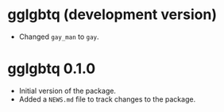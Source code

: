 # gglgbtq (development version)

* Changed `gay_man` to `gay`.

# gglgbtq 0.1.0

* Initial version of the package.
* Added a `NEWS.md` file to track changes to the package.
